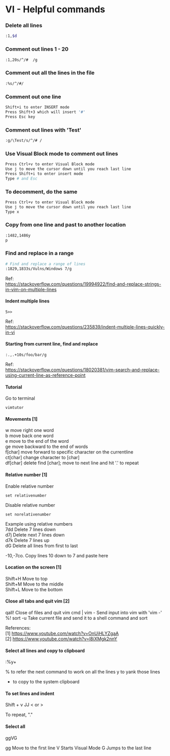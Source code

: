 # VI - Helpful commands


### Delete all lines
```bash
:1,$d
```

### Comment out lines 1 - 20
```bash
:1,20s/^/#  /g
```

### Comment out all the lines in the file
```bash
:%s/^/#/
```

### Comment out one line
```bash
Shift+i to enter INSERT mode 
Press Shift+3 which will insert '#'
Press Esc key 
```

### Comment out lines with 'Test'
```bash
:g/\Test/s/^/# /
```

### Use Visual Block mode to comment out lines
```bash
Press Ctrl+v to enter Visual Block mode
Use j to move the cursor down until you reach last line
Press Shift+i to enter insert mode
Type # and Esc
```

### To decomment, do the same 
```bash
Press Ctrl+v to enter Visual Block mode
Use j to move the cursor down until you reach last line
Type x 
```

### Copy from one line and past to another location   

```bash
:1482,1486y    
p     
```

### Find and replace in a range  

``` {.bash .numberLines}
# Find and replace a range of lines 
:1829,1833s/Vulns/Windows 7/g     
```

Ref:   
https://stackoverflow.com/questions/19994922/find-and-replace-strings-in-vim-on-multiple-lines      


#### Indent multiple lines    

```
5>>   
```

Ref:  
https://stackoverflow.com/questions/235839/indent-multiple-lines-quickly-in-vi    


#### Starting from current line, find and replace   

```
:.,.+10s/foo/bar/g
```

Ref:  
https://stackoverflow.com/questions/18020381/vim-search-and-replace-using-current-line-as-reference-point     


#### Tutorial

Go to terminal
```
vimtutor
```

#### Movements [1]

w           move right one word   
b           move back one word   
e           move to the end of the word   
ge          move backward to the end of words      
f[char]     move forward to specific character on the currentline   
ct[char]    change character  to [char]   
df[char]    delete find [char]; move to next line and hit '.' to repeat    


#### Relative number [1]   

Enable relative number
```
set relativenumber    
```

Disable relative number
```
set norelativenumber   
```
Example using relative numbers   
7dd         Delete 7 lines down     
d7j         Delete next 7 lines down    
d7k         Delete 7 lines up    
dG	    Delete all lines from first to last

-10,-7co.   Copy lines 10 down to 7 and paste here   


#### Location on the screen [1]   

Shift+H     Move to top  
Shift+M     Move to the middle  
Shift+L     Move to the bottom    


#### Close all tabs and quit vim [2]   

qall!       Close of files and quit vim
cmd | vim - Send input into vim with 'vim -' 
%! sort -u  Take current file and send it to a shell command and sort

References:  
[1] https://www.youtube.com/watch?v=OnUiHLYZgaA   
[2] https://www.youtube.com/watch?v=l8iXMgk2nnY   


#### Select all lines and copy to clipboard  

:%y+

% to refer the next command to work on all the lines
y to yank those lines
+ to copy to the system clipboard

#### To set lines and indent

Shift +  v
JJ
< or >

To repeat, "."


#### Select all 

ggVG

gg Move to the first line
V  Starts Visual Mode
G  Jumps to the last line
